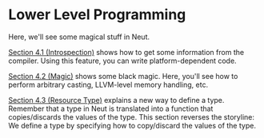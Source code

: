 # Lower Level Programming

Here, we'll see some magical stuff in Neut.

[Section 4.1 (Introspection)](introspection.md) shows how to get some information from the compiler. Using this feature, you can write platform-dependent code.

[Section 4.2 (Magic)](magic.md) shows some black magic. Here, you'll see how to perform arbitrary casting, LLVM-level memory handling, etc.

[Section 4.3 (Resource Type)](resource-type.md) explains a new way to define a type. Remember that a type in Neut is translated into a function that copies/discards the values of the type. This section reverses the storyline: We define a type by specifying how to copy/discard the values of the type.
